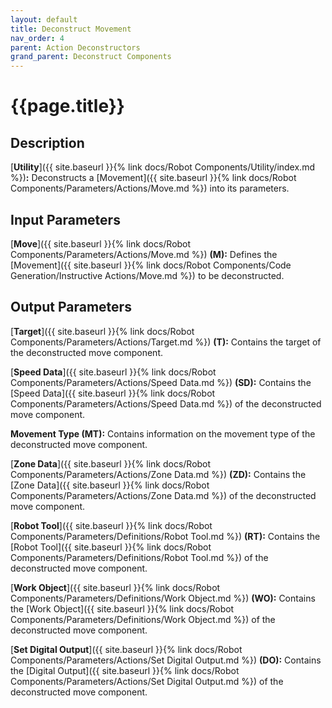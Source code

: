 ```yaml
---
layout: default
title: Deconstruct Movement
nav_order: 4
parent: Action Deconstructors
grand_parent: Deconstruct Components
---
```


# **{{page.title}}**

## **Description**

[**Utility**]({{ site.baseurl }}{% link docs/Robot Components/Utility/index.md %})**:** 
Deconstructs a [Movement]({{ site.baseurl }}{% link docs/Robot Components/Parameters/Actions/Move.md %}) into its parameters.

## **Input Parameters**

[**Move**]({{ site.baseurl }}{% link docs/Robot Components/Parameters/Actions/Move.md %}) **(M):** Defines the [Movement]({{ site.baseurl }}{% link docs/Robot Components/Code Generation/Instructive Actions/Move.md %}) to be deconstructed.

## **Output Parameters**

[**Target**]({{ site.baseurl }}{% link docs/Robot Components/Parameters/Actions/Target.md %}) **(T):** Contains the target of the deconstructed move component.

[**Speed Data**]({{ site.baseurl }}{% link docs/Robot Components/Parameters/Actions/Speed Data.md %}) **(SD):** Contains the [Speed Data]({{ site.baseurl }}{% link docs/Robot Components/Parameters/Actions/Speed Data.md %}) of the deconstructed move component.

**Movement Type (MT):** Contains information on the movement type of the deconstructed move component.

[**Zone Data**]({{ site.baseurl }}{% link docs/Robot Components/Parameters/Actions/Zone Data.md %}) **(ZD):** Contains the [Zone Data]({{ site.baseurl }}{% link docs/Robot Components/Parameters/Actions/Zone Data.md %}) of the deconstructed move component.

[**Robot Tool**]({{ site.baseurl }}{% link docs/Robot Components/Parameters/Definitions/Robot Tool.md %}) **(RT):** Contains the [Robot Tool]({{ site.baseurl }}{% link docs/Robot Components/Parameters/Definitions/Robot Tool.md %}) of the deconstructed move component.

[**Work Object**]({{ site.baseurl }}{% link docs/Robot Components/Parameters/Definitions/Work Object.md %}) **(WO):** Contains the [Work Object]({{ site.baseurl }}{% link docs/Robot Components/Parameters/Definitions/Work Object.md %}) of the deconstructed move component.
 
[**Set Digital Output**]({{ site.baseurl }}{% link docs/Robot Components/Parameters/Actions/Set Digital Output.md %}) **(DO):** Contains the [Digital Output]({{ site.baseurl }}{% link docs/Robot Components/Parameters/Actions/Set Digital Output.md %}) of the deconstructed move component.